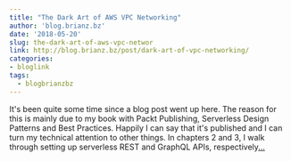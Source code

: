 ```yaml
---
title: "The Dark Art of AWS VPC Networking"
author: 'blog.brianz.bz'
date: '2018-05-20'
slug: the-dark-art-of-aws-vpc-networ
link: http://blog.brianz.bz/post/dark-art-of-vpc-networking/
categories:
- bloglink
tags:
  - blogbrianzbz
---
```


It's been quite some time since a blog post went up here. The reason for this is mainly due to my book with Packt Publishing, Serverless Design Patterns and Best Practices. Happily I can say that it's published and I can turn my technical attention to other things. In chapters 2 and 3, I walk through setting up serverless REST and GraphQL APIs, respectively[... <i class="fas fa-external-link-alt"></i>](http://blog.brianz.bz/post/dark-art-of-vpc-networking/)

